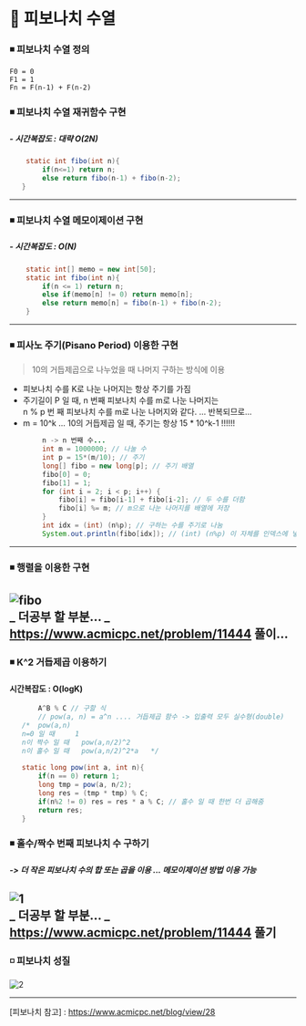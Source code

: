 # 🧾 피보나치 수열
### ◾ 피보나치 수열 정의   
```text   
F0 = 0
F1 = 1
Fn = F(n-1) + F(n-2)
```   
### ◾ 피보나치 수열 재귀함수 구현   
##### - 시간복잡도 : 대략 O(2N) 
```java
    static int fibo(int n){
        if(n<=1) return n;
        else return fibo(n-1) + fibo(n-2);
   }
```    
---   

### ◾ 피보나치 수열 메모이제이션 구현   
##### - 시간복잡도 : O(N)   
```java
    static int[] memo = new int[50];
    static int fibo(int n){
        if(n <= 1) return n;
        else if(memo[n] != 0) return memo[n];
        else return memo[n] = fibo(n-1) + fibo(n-2);
    }
````   
---   
### ◾ 피사노 주기(Pisano Period) 이용한 구현 
> 10의 거듭제곱으로 나누었을 때 나머지 구하는 방식에 이용   
-  피보나치 수를 K로 나눈 나머지는 항상 주기를 가짐   
-  주기길이 P 일 때, n 번째 피보나치 수를 m로 나눈 나머지는    
              n % p 번 째 피보나치 수를 m로 나눈 나머지와 같다. ... 반복되므로...    
- m = 10^k ... 10의 거듭제곱 일 때, 주기는 항상 15 * 10^k-1 !!!!!!    
```java
        n -> n 번째 수...
        int m = 1000000; // 나눌 수
        int p = 15*(m/10); // 주기
        long[] fibo = new long[p]; // 주기 배열
        fibo[0] = 0;
        fibo[1] = 1;
        for (int i = 2; i < p; i++) {
            fibo[i] = fibo[i-1] + fibo[i-2]; // 두 수를 더함
            fibo[i] %= m; // m으로 나눈 나머지를 배열에 저장
        }
        int idx = (int) (n%p); // 구하는 수를 주기로 나눔
        System.out.println(fibo[idx]); // (int) (n%p) 이 자체를 인덱스에 넣으면 안됨!!!
 ```    
 ---   
 ### ◾ 행렬을 이용한 구현   
 ![fibo](https://user-images.githubusercontent.com/72757829/103643344-d957d480-4f97-11eb-98de-2bba0db4dda1.PNG)    
 _ 더공부 할 부분... _ 
 https://www.acmicpc.net/problem/11444 풀이...
 ---    
 ### ◾ K^2 거듭제곱 이용하기     
 #### 시간복잡도 : O(logK)     
 ```java   
        A^B % C // 구할 식
        // pow(a, n) = a^n .... 거듭제곱 함수 -> 입출력 모두 실수형(double)
    /* 	pow(a,n)
    n=0 일 때	    1
    n이 짝수 일 때	pow(a,n/2)^2
    n이 홀수 일 때	pow(a,n/2)^2*a   */
    
    static long pow(int a, int n){
        if(n == 0) return 1;
        long tmp = pow(a, n/2);
        long res = (tmp * tmp) % C;
        if(n%2 != 0) res = res * a % C; // 홀수 일 때 한번 더 곱해줌
        return res;
    }
```   
### ◾ 홀수/짝수 번째 피보나치 수 구하기    
##### -> 더 작은 피보나치 수의 합 또는 곱을 이용 ... 메모이제이션 방법 이용 가능
![1](https://user-images.githubusercontent.com/72757829/103651091-64d76280-4fa4-11eb-8361-c0e88be0feb2.PNG)   
_ 더공부 할 부분... _    
https://www.acmicpc.net/problem/11444    풀기   
---  
### ◽ 피보나치 성질
![2](https://user-images.githubusercontent.com/72757829/103651119-6ef96100-4fa4-11eb-8feb-5ef17a9775d6.PNG)   

---   
 [피보나치 참고] : https://www.acmicpc.net/blog/view/28   
 

